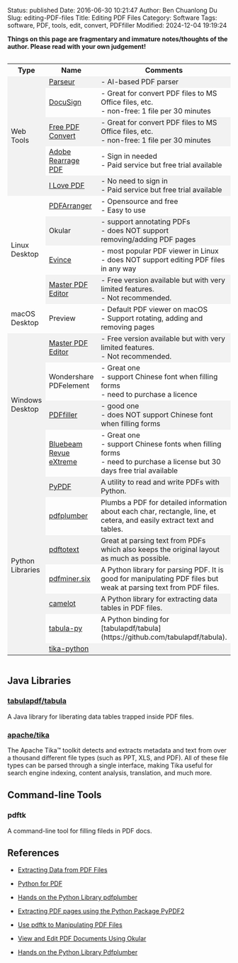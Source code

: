 Status: published
Date: 2016-06-30 10:21:47
Author: Ben Chuanlong Du
Slug: editing-PDF-files
Title: Editing PDF Files
Category: Software
Tags: software, PDF, tools, edit, convert, PDFfiller
Modified: 2024-12-04 19:19:24

**Things on this page are fragmentary and immature notes/thoughts of the author. Please read with your own judgement!**

<div style="overflow-x:auto;">
<style>
    tr:nth-child(even) {background-color: #f2f2f2}
</style>
<table style="width:100%">
  <tr>
    <th> Type </th>
    <th> Name </th>
    <th> Comments </th>
  </tr>

  <tr>
    <td rowspan="5"> Web Tools </td>
    <td> <a href="https://app.parseur.com/">Parseur</a> </td>
    <td>  
      - AI-based PDF parser
    </td>
  </tr>
  <tr>
    <td> <a href="https://www.docusign.com/">DocuSign</a>  </td>
    <td> 
        - Great for convert PDF files to MS Office files, etc. <br>
        - non-free: 1 file per 30 minutes <br>
    </td>
  </tr>
  <tr>
    <td> <a href="https://www.freepdfconvert.com/">Free PDF Convert</a> </td>
    <td> 
        - Great for convert PDF files to MS Office files, etc. <br>
        - non-free: 1 file per 30 minutes <br>
    </td>
  </tr>
  <tr>
    <td> <a href="https://www.adobe.com/acrobat/online/rearrange-pdf.html">Adobe Rearrage PDF</a> </td>
    <td>  
      - Sign in needed <br>
      - Paid service but free trial available <br>
    </td>
  </tr>
  <tr>
    <td> <a href="https://www.ilovepdf.com/">I Love PDF</a> </td>
    <td>  
      - No need to sign in <br>
      - Paid service but free trial available <br>
    </td>
  </tr>

  <tr>
    <td rowspan="4"> Linux Desktop </td>
    <td> 
      <a href="https://github.com/pdfarranger/pdfarranger">PDFArranger</a> 
    </td>
    <td>  
        - Opensource and free <br>
        - Easy to use <br>
    </td>
  </tr>
  <tr>
    <td>  
    Okular
    </td>
    <td>  
        - support annotating PDFs <br>
        - does NOT support removing/adding PDF pages <br>
    </td>
  </tr>
  <tr>
    <td> 
      <a href="https://help.gnome.org/users/evince/stable/">Evince</a> </td>
    <td>  
        - most popular PDF viewer in Linux <br>
        - does NOT support editing PDF files in any way <br>
    </td>
  </tr>
  <tr>
    <td> 
      <a href="https://code-industry.net/masterpdfeditor/">Master PDF Editor</a> 
    </td>
    <td>  
        - Free version available but with very limited features. <br>
        - Not recommended.  <br>
    </td>
  </tr>

  <tr>
    <td> macOS Desktop </td>
    <td>Preview</td>
    <td>  
        - Default PDF viewer on macOS <br>
        - Support rotating, adding and removing pages <br>
    </td>
  </tr>

  <tr>
    <td rowspan="4"> Windows Desktop </td>
    <td> 
      <a href="https://code-industry.net/masterpdfeditor/">Master PDF Editor</a> 
    </td>  
    <td>  
        - Free version available but with very limited features. <br>
        - Not recommended. <br>
    </td>
  </tr>
  <tr>
    <td> Wondershare PDFelement </td>
    <td>  
      - Great one <br>
      - support Chinese font when filling forms <br>
      - need to purchase a licence <br>
    </td>
  </tr>
  <tr>
    <td> <a href="https://www.pdffiller.com/">PDFfiller</a> </td>
    <td>  
        - good one <br>
        - does NOT support Chinese font when filling forms <br>
    </td>
  </tr>
  <tr>
    <td> 
    <a href="https://www.pdffiller.com/">Bluebeam Revue eXtreme</a> 
    </td>
    <td>  
      - Great one <br>
      - support Chinese fonts when filling forms <br>
      - need to purchase a license but 30 days free trial available <br>
    </td>
  </tr>
    
  <tr>
    <td rowspan="7"> Python Libraries </td>
    <td> 
    <a href="https://github.com/py-pdf/pypdf">PyPDF</a>
    </td>
    <td>  
      A utility to read and write PDFs with Python.
    </td>
  </tr>
  <tr>
    <td> 
      <a href="https://github.com/jsvine/pdfplumber">pdfplumber</a>
    </td>
    <td>  
    Plumbs a PDF for detailed information about each char, rectangle, line, et cetera,
    and easily extract text and tables.
    </td>
  </tr>
  <tr>
    <td> <a href="https://github.com/jalan/pdftotext">pdftotext</a> </td>
    <td>  
    Great at parsing text from PDFs which also keeps the original layout as much as possible.
    </td>
  </tr>
  <tr>
    <td> <a href="https://github.com/pdfminer/pdfminer.six">pdfminer.six</a> </td>
    <td>  
    A Python library for parsing PDF.
    It is good for manipulating PDF files 
    but weak at parsing text from PDF files.
    </td>
  </tr>
  <tr>
    <td> <a href="https://github.com/socialcopsdev/camelot/">camelot</a> </td>
    <td>  
    A Python library for extracting data tables in PDF files.
    </td>
  </tr>
  <tr>
    <td> <a href="https://github.com/chezou/tabula-py">tabula-py</a> </td>
    <td>  
    A Python binding for [tabulapdf/tabula](https://github.com/tabulapdf/tabula).
    </td>
  </tr>
  <tr>
    <td> <a href="https://github.com/chrismattmann/tika-python">tika-python</a> </td>
    <td>  
    </td>
  </tr>
</table>
</div>

## Java Libraries

### [tabulapdf/tabula](https://github.com/tabulapdf/tabula)

A Java library for liberating data tables trapped inside PDF files.

### [apache/tika](https://github.com/apache/tika)
The Apache Tika™ toolkit detects and extracts metadata and text from over a thousand different file types (such as PPT, XLS, and PDF). 
All of these file types can be parsed through a single interface, making Tika useful for search engine indexing, content analysis, translation, and much more. 

## Command-line Tools

### pdftk

A command-line tool for filling fileds in PDF docs.

## References

- [Extracting Data from PDF Files](https://misc.legendu.net/blog/extracting-data-from-pdf-files/)

- [Python for PDF](https://towardsdatascience.com/python-for-pdf-ef0fac2808b0)

- [Hands on the Python Library pdfplumber](http://www.legendu.net/misc/blog/hands-on-the-python-library-pdfplumber)

- [Extracting PDF pages using the Python Package PyPDF2](http://www.legendu.net/en/blog/python-pdf-pypdf2)

- [Use pdftk to Manipulating PDF Files](http://www.legendu.net/en/blog/pdftk-examples)

- [View and Edit PDF Documents Using Okular](http://www.legendu.net/misc/blog/okular-tips)

- [Hands on the Python Library Pdfplumber](http://www.legendu.net/misc/blog/hands-on-the-python-library-pdfplumber)

